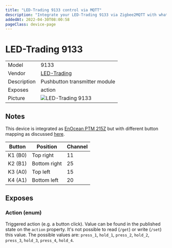 ```yaml
---
title: "LED-Trading 9133 control via MQTT"
description: "Integrate your LED-Trading 9133 via Zigbee2MQTT with whatever smart home infrastructure you are using without the vendor's bridge or gateway."
addedAt: 2022-04-30T08:00:58
pageClass: device-page
---
```


<!-- !!!! -->
<!-- ATTENTION: This file is auto-generated through docgen! -->
<!-- You can only edit the "Notes"-Section between the two comment lines "Notes BEGIN" and "Notes END". -->
<!-- Do not use h1 or h2 heading within "## Notes"-Section. -->
<!-- !!!! -->

# LED-Trading 9133

|     |     |
|-----|-----|
| Model | 9133  |
| Vendor  | [LED-Trading](/supported-devices/#v=LED-Trading)  |
| Description | Pushbutton transmitter module |
| Exposes | action |
| Picture | ![LED-Trading 9133](https://www.zigbee2mqtt.io/images/devices/9133.png) |


<!-- Notes BEGIN: You can edit here. Add "## Notes" headline if not already present. -->
## Notes

This device is integrated as [EnOcean PTM 215Z](https://www.zigbee2mqtt.io/devices/PTM_215Z.html) but with different button mapping as discussed [here](https://github.com/Koenkk/zigbee2mqtt/issues/19078#issuecomment-1854194570).

| Button | Position | Channel |
|-|-|-|
| K1 (B0) | Top right    | 11 |
| K2 (B1) | Bottom right | 25 |
| K3 (A0) | Top left     | 15 |
| K4 (A1) | Bottom left  | 20 |
<!-- Notes END: Do not edit below this line -->




## Exposes

### Action (enum)
Triggered action (e.g. a button click).
Value can be found in the published state on the `action` property.
It's not possible to read (`/get`) or write (`/set`) this value.
The possible values are: `press_1`, `hold_1`, `press_2`, `hold_2`, `press_3`, `hold_3`, `press_4`, `hold_4`.

